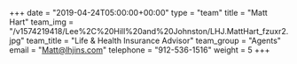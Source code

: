 +++
date = "2019-04-24T05:00:00+00:00"
type = "team"
title = "Matt Hart"
team_img = "/v1574219418/Lee%2C%20Hill%20and%20Johnston/LHJ.MattHart_fzuxr2.jpg"
team_title = "Life & Health Insurance Advisor"
team_group = "Agents"
email = "Matt@lhjins.com"
telephone = "912-536-1516"
weight = 5
+++